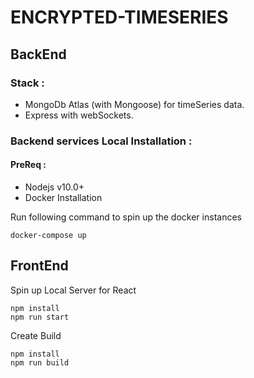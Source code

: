 # ENCRYPTED-TIMESERIES

## BackEnd

### Stack :

- MongoDb Atlas (with Mongoose) for timeSeries data.
- Express with webSockets.

### Backend services Local Installation :

#### PreReq :

- Nodejs v10.0+
- Docker Installation

Run following command to spin up the docker instances

```
docker-compose up
```

## FrontEnd

Spin up Local Server for React

```
npm install
npm run start
```

Create Build

```
npm install
npm run build
```
